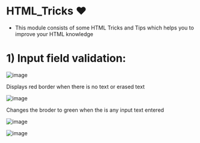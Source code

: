 # HTML_Tricks ❤️ 

- This module consists of some HTML Tricks and Tips which helps you to improve your HTML knowledge

# 1) Input field validation:

![image](https://user-images.githubusercontent.com/43011442/115967063-20210880-a54e-11eb-8913-84db9f92746c.png)

Displays red border when there is no text or erased text

![image](https://user-images.githubusercontent.com/43011442/115967098-4ba3f300-a54e-11eb-8ad0-0036c7ca93bb.png)

Changes the broder to green when the is any input text entered

![image](https://user-images.githubusercontent.com/43011442/115967110-5e1e2c80-a54e-11eb-96b9-3a75f2e653be.png)

![image](https://user-images.githubusercontent.com/43011442/115967131-7aba6480-a54e-11eb-8a47-717e08ab9806.png)

